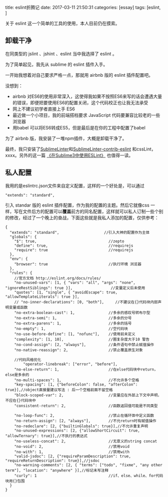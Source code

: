 title: eslint折腾记
date: 2017-03-11 21:50:31
categories: [essay]
tags: [eslint, ]

关于 eslint 这一个简单的工具的使用，本人目前仍在摸索。

<!--more-->

## 卸载干净

在同类型的 jslint 、jshint 、eslint 当中我选择了 eslint 。

为了简单起见，我先从 sublime 的 eslint 插件入手。

一开始我想着对自己要求严格一点，那就用 airbnb 版的 eslint 插件配置吧。

没想到：

- airbnb 对ES6的使用非常深入，这使得我如果不按照ES6来写的话会遭遇大量的错误，即便把要使用ES6的配置关闭，这个代码校正也让我无法承受
- 网上不建议初学者直接上手 ES6
- 最近做一个小项目，我的前端搭档要求 JavaScript 代码要兼容比较老的一些浏览器
- 用babel 可以将ES6转成ES5，但是最后是在你的工程中配置了babel

为了 airbnb 版，我安装了一堆npm插件，大概是卸载干净了。

最终，我只安装了[SublimeLinter](https://github.com/SublimeLinter/SublimeLinter3)和[SublimeLinter-contrib-eslint](https://github.com/roadhump/SublimeLinter-eslint) 和cssLint，xxxx。另外的这一篇 [《在Sublime3中使用ESLint》](http://www.tuicool.com/articles/faANRvj) 也值得一读。

## 私人配置

我用的是eslintrc.json文件来自定义配置，这样的一个好处是，可以通过

```
"extends": "standard",
```

引入 standar 版的 eslint 插件配置，作为我的配置的主题。然后它就像css 一样，写在文件后方的配置可以**覆盖**前方的同名配置，这样就可以私人订制一些个别的修改，经过了一个晚上的奋战，下面这些就是我私人添加的配置，仅供参考：

```
{
  "extends": "standard",					//引入大神的配置作为主体
  "globals": {
    "$": true,                                //zepto
    "define": true,                           //requirejs
    "require": true                           //requirejs
  },
  "env": {
    "browser": true                           //执行环境 浏览器
  },
  "rules": {
    //官方文档 http://eslint.org/docs/rules/
    "no-unused-vars": [1, { "vars": "all", "args": "none", "ignoreRestSiblings": true }],                 //变量定义后未使用
    "quotes": [1, "single", { "avoidEscape": true, "allowTemplateLiterals": true }],
    // "no-inner-declarations": [0, "both"],     //不建议在{}代码块内部声明变量或函数
    "no-extra-boolean-cast": 1,               //多余的感叹号转布尔型
    "no-extra-semi": 1,                       //多余的分号
    "no-extra-parens": 1,                     //多余的括号
    "no-empty": 1,                            //空代码块
    "no-use-before-define": [1, "nofunc"],    //使用前未定义
    "complexity": [1, 10],                    //圈复杂度大于10 警告
    "no-cond-assign": [2, "always"],          //条件语句中禁止赋值操作
    "no-native-reassign": 2,                  //禁止覆盖原生对象

    //代码风格优化
        "operator-linebreak": ["error", "before"],
    "no-else-return": 1,                      //在else代码块中return，else是多余的
    "no-multi-spaces": 1,                     //不允许多个空格
    "key-spacing": [1, {"beforeColon": false, "afterColon": true}],//object直接量建议写法 : 后一个空格前面不留空格
    "block-scoped-var": 2,                    //变量应在外部上下文中声明，不应在{}代码块中
    "consistent-return": 2,                   //函数返回值可能是不同类型

    "no-loop-func": 2,                        //禁止在循环体中定义函数
    "no-return-assign": [2, "always"],        //不允return时有赋值操作
    "no-redeclare": [2, {"builtinGlobals": true}],//不允许重复声明
    "no-unused-expressions": [2, {"allowShortCircuit": true, "allowTernary": true}],//不执行的表达式
    "no-useless-concat": 2,                   //无意义的string concat
    "no-void": 2,                             //禁用void
    "no-with": 1,                             //禁用with
    "valid-jsdoc": [2, {"requireParamDescription": true, "requireReturnDescription": true}],//jsdoc
    "no-warning-comments": [2, { "terms": ["todo", "fixme", "any other term"], "location": "anywhere" }],//标记未写注释
    "curly": 1                                //if、else、while、for代码块用{}包围
  }
}
```



## 

